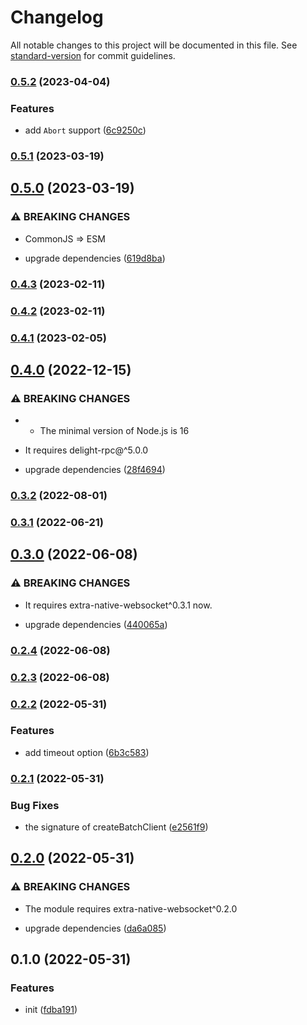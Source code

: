 # Changelog

All notable changes to this project will be documented in this file. See [standard-version](https://github.com/conventional-changelog/standard-version) for commit guidelines.

### [0.5.2](https://github.com/delight-rpc/extra-native-websocket/compare/v0.5.1...v0.5.2) (2023-04-04)


### Features

* add `Abort` support ([6c9250c](https://github.com/delight-rpc/extra-native-websocket/commit/6c9250c20cba1ff7d338f317a37fd9748499f39d))

### [0.5.1](https://github.com/delight-rpc/extra-native-websocket/compare/v0.5.0...v0.5.1) (2023-03-19)

## [0.5.0](https://github.com/delight-rpc/extra-native-websocket/compare/v0.4.3...v0.5.0) (2023-03-19)


### ⚠ BREAKING CHANGES

* CommonJS => ESM

* upgrade dependencies ([619d8ba](https://github.com/delight-rpc/extra-native-websocket/commit/619d8ba3d7697ed86fe2106a0ff2ddf18f678b58))

### [0.4.3](https://github.com/delight-rpc/extra-native-websocket/compare/v0.4.2...v0.4.3) (2023-02-11)

### [0.4.2](https://github.com/delight-rpc/extra-native-websocket/compare/v0.4.1...v0.4.2) (2023-02-11)

### [0.4.1](https://github.com/delight-rpc/extra-native-websocket/compare/v0.4.0...v0.4.1) (2023-02-05)

## [0.4.0](https://github.com/delight-rpc/extra-native-websocket/compare/v0.3.2...v0.4.0) (2022-12-15)


### ⚠ BREAKING CHANGES

* - The minimal version of Node.js is 16
- It requires delight-rpc@^5.0.0

* upgrade dependencies ([28f4694](https://github.com/delight-rpc/extra-native-websocket/commit/28f46940c3f419fcea2f4d3c7d7aea6a1db65085))

### [0.3.2](https://github.com/delight-rpc/extra-native-websocket/compare/v0.3.1...v0.3.2) (2022-08-01)

### [0.3.1](https://github.com/delight-rpc/extra-native-websocket/compare/v0.3.0...v0.3.1) (2022-06-21)

## [0.3.0](https://github.com/delight-rpc/extra-native-websocket/compare/v0.2.4...v0.3.0) (2022-06-08)


### ⚠ BREAKING CHANGES

* It requires extra-native-websocket^0.3.1 now.

* upgrade dependencies ([440065a](https://github.com/delight-rpc/extra-native-websocket/commit/440065acc8eb584767ce35e323f78d10b4569149))

### [0.2.4](https://github.com/delight-rpc/extra-native-websocket/compare/v0.2.3...v0.2.4) (2022-06-08)

### [0.2.3](https://github.com/delight-rpc/extra-native-websocket/compare/v0.2.2...v0.2.3) (2022-06-08)

### [0.2.2](https://github.com/delight-rpc/extra-native-websocket/compare/v0.2.1...v0.2.2) (2022-05-31)


### Features

* add timeout option ([6b3c583](https://github.com/delight-rpc/extra-native-websocket/commit/6b3c5833012d233b5086c6f111bfdf8a83206cff))

### [0.2.1](https://github.com/delight-rpc/extra-native-websocket/compare/v0.2.0...v0.2.1) (2022-05-31)


### Bug Fixes

* the signature of createBatchClient ([e2561f9](https://github.com/delight-rpc/extra-native-websocket/commit/e2561f97f27497780c0e0985c4fd86173ddc3052))

## [0.2.0](https://github.com/delight-rpc/extra-native-websocket/compare/v0.1.0...v0.2.0) (2022-05-31)


### ⚠ BREAKING CHANGES

* The module requires extra-native-websocket^0.2.0

* upgrade dependencies ([da6a085](https://github.com/delight-rpc/extra-native-websocket/commit/da6a0850a24e8db23ce64ada2a45da03a61135da))

## 0.1.0 (2022-05-31)


### Features

* init ([fdba191](https://github.com/delight-rpc/extra-native-websocket/commit/fdba19162f579e11ca7d1b399f30595649531f53))
